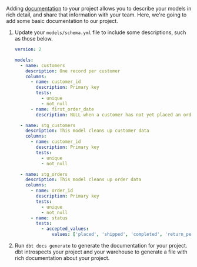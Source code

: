 Adding [documentation](/docs/collaborate/documentation) to your project allows you to describe your models in rich detail, and share that information with your team. Here, we're going to add some basic documentation to our project.

1. Update your `models/schema.yml` file to include some descriptions, such as those below.

    <File name='models/schema.yml'>

    ```yaml
    version: 2

    models:
      - name: customers
        description: One record per customer
        columns:
          - name: customer_id
            description: Primary key
            tests:
              - unique
              - not_null
          - name: first_order_date
            description: NULL when a customer has not yet placed an order.

      - name: stg_customers
        description: This model cleans up customer data
        columns:
          - name: customer_id
            description: Primary key
            tests:
              - unique
              - not_null

      - name: stg_orders
        description: This model cleans up order data
        columns:
          - name: order_id
            description: Primary key
            tests:
              - unique
              - not_null
          - name: status
            tests:
              - accepted_values:
                  values: ['placed', 'shipped', 'completed', 'return_pending', 'returned']

    ```

    </File>

2. Run `dbt docs generate` to generate the documentation for your project. dbt introspects your project and your warehouse to generate a <Term id="json" /> file with rich documentation about your project.
